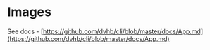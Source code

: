 # Images

See docs - [https://github.com/dvhb/cli/blob/master/docs/App.md](https://github.com/dvhb/cli/blob/master/docs/App.md)
